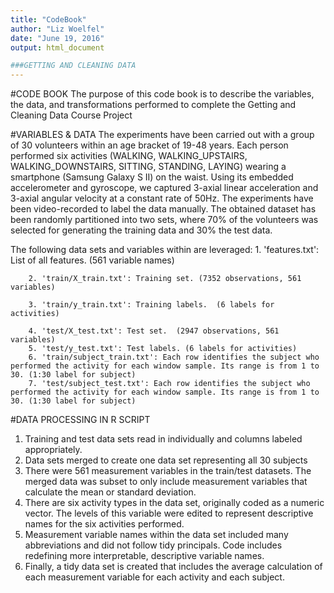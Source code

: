 ```yaml
---
title: "CodeBook"
author: "Liz Woelfel"
date: "June 19, 2016"
output: html_document

###GETTING AND CLEANING DATA
---
```

#CODE BOOK
The purpose of this code book is to describe the variables, the data, and transformations
performed to complete the Getting and Cleaning Data Course Project

#VARIABLES & DATA
The experiments have been carried out with a group of 30 volunteers within an age bracket of 19-48 years. Each person performed six activities (WALKING, WALKING_UPSTAIRS, WALKING_DOWNSTAIRS, SITTING, STANDING, LAYING) wearing a smartphone (Samsung Galaxy S II) on the waist. Using its embedded accelerometer and gyroscope, we captured 3-axial linear acceleration and 3-axial angular velocity at a constant rate of 50Hz. The experiments have been video-recorded to label the data manually. The obtained dataset has been randomly partitioned into two sets, where 70% of the volunteers was selected for generating the training data and 30% the test data. 

The following data sets and variables within are leveraged:
        1. 'features.txt': List of all features. (561 variable names)
        
        2. 'train/X_train.txt': Training set. (7352 observations, 561 variables)
        
        3. 'train/y_train.txt': Training labels.  (6 labels for activities)
        
        4. 'test/X_test.txt': Test set.  (2947 observations, 561 variables)
        5. 'test/y_test.txt': Test labels. (6 labels for activities)
        6. 'train/subject_train.txt': Each row identifies the subject who performed the activity for each window sample. Its range is from 1 to 30. (1:30 label for subject)
        7. 'test/subject_test.txt': Each row identifies the subject who performed the activity for each window sample. Its range is from 1 to 30. (1:30 label for subject)


#DATA PROCESSING IN R SCRIPT
1. Training and test data sets read in individually and columns labeled appropriately.
2. Data sets merged to create one data set representing all 30 subjects
3. There were 561 measurement variables in the train/test datasets. The merged data was subset to only include measurement variables that calculate the mean or standard deviation.
4. There are six activity types in the data set, originally coded as a numeric vector.  The levels of this variable were edited to represent descriptive names for the six activities performed.
5. Measurement variable names within the data set included many abbreviations and did not follow tidy principals. Code includes redefining more interpretable, descriptive variable names.
6. Finally, a tidy data set is created that includes the average calculation of each measurement variable for each activity and each subject.
